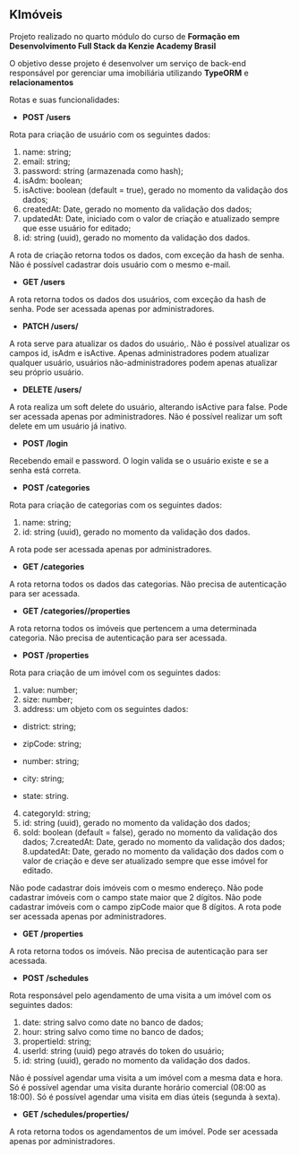 ## KImóveis
Projeto realizado no quarto módulo do curso de **Formação em Desenvolvimento Full Stack da Kenzie Academy Brasil**

O objetivo desse projeto é desenvolver um serviço de back-end responsável por gerenciar uma imobiliária utilizando **TypeORM** e **relacionamentos**


Rotas e suas funcionalidades:


- **POST /users**

Rota para criação de usuário com os seguintes dados:
1. name: string;
2. email: string;
3. password: string (armazenada como hash);
4. isAdm: boolean;
5. isActive: boolean (default = true), gerado no momento da validação dos dados;
6. createdAt: Date, gerado no momento da validação dos dados;
7. updatedAt: Date, iniciado com o valor de criação e atualizado sempre que esse usuário for editado;
8. id: string (uuid), gerado no momento da validação dos dados.

A rota de criação retorna todos os dados, com exceção da hash de senha.
Não é possível cadastrar dois usuário com o mesmo e-mail.


- **GET /users**

A rota retorna todos os dados dos usuários, com exceção da hash de senha. 
Pode ser acessada apenas por administradores.


- **PATCH /users/<id>**

A rota serve para atualizar os dados do usuário,.
Não é possível atualizar os campos id, isAdm e isActive.
Apenas administradores podem atualizar qualquer usuário, usuários não-administradores podem apenas atualizar seu próprio usuário.


- **DELETE /users/<id>**

A rota realiza um soft delete do usuário, alterando isActive para false.
Pode ser acessada apenas por administradores.
Não é possível realizar um soft delete em um usuário já inativo.


- **POST /login**

Recebendo email e password.
O login valida se o usuário existe e se a senha está correta.


- **POST /categories**

Rota para criação de categorias com os seguintes dados:
1. name: string;
2. id: string (uuid), gerado no momento da validação dos dados.

A rota pode ser acessada apenas por administradores.


- **GET /categories**

A rota retorna todos os dados das categorias.
Não precisa de autenticação para ser acessada.


- **GET /categories/<id>/properties**

A rota retorna todos os imóveis que pertencem a uma determinada categoria.
Não precisa de autenticação para ser acessada.


- **POST /properties**

Rota para criação de um imóvel com os seguintes dados:
1. value: number;
2. size: number;
3. address: um objeto com os seguintes dados:
  
  - district: string;
  
  - zipCode: string;
  
  - number: string;
  
  - city: string;
  
  - state: string.
  
4. categoryId: string;
5. id: string (uuid), gerado no momento da validação dos dados;
6. sold: boolean (default = false), gerado no momento da validação dos dados;
7.createdAt: Date, gerado no momento da validação dos dados;
8.updatedAt: Date, gerado no momento da validação dos dados com o valor de criação e deve ser atualizado sempre que esse imóvel for editado.

Não pode cadastrar dois imóveis com o mesmo endereço.
Não pode cadastrar imóveis com o campo state maior que 2 dígitos.
Não pode cadastrar imóveis com o campo zipCode maior que 8 dígitos.
A rota pode ser acessada apenas por administradores.


- **GET /properties**

A rota retorna todos os imóveis.
Não precisa de autenticação para ser acessada.


- **POST /schedules**

Rota responsável pelo agendamento de uma visita a um imóvel com os seguintes dados:
1. date: string salvo como date no banco de dados;
2. hour: string salvo como time no banco de dados;
4. propertieId: string;
5. userId: string (uuid) pego através do token do usuário;
6. id: string (uuid), gerado no momento da validação dos dados.

Não é possível agendar uma visita a um imóvel com a mesma data e hora.
Só é possível agendar uma visita durante horário comercial (08:00 as 18:00).
Só é possível agendar uma visita em dias úteis (segunda à sexta).


- **GET /schedules/properties/<id>**

A rota retorna todos os agendamentos de um imóvel.
Pode ser acessada apenas por administradores.
